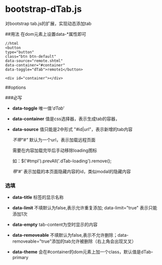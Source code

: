 # bootstrap-dTab.js
对bootstrap tab.js的扩展，实现动态添加tab 

##用法
在dom元素上设置data-*属性即可
   
    //html
    <button 
    type="button" 
    class="btn btn-default" 
    data-source="remote.shtml" 
    data-container="#container" 
    data-toggle="dTab">remote1</button>

    <div id="container"></div>
  
##options

###必写

+ __data-toggle__ 唯一值‘_dTab_’

+ __data-container__ 值是css选择器，表示生成tab的容器，

+ __data-source__ 值只能是2中形式 "#id|url"，表示新增的tab内容

    _不带“#”_ 默认为一个url，表示加载远程页面

    需要在内容加载完毕后手动移除loading图标

    如：$('#tmpl').prevAll('.dTab-loading').remove();

    _带'#'_ 表示加载的本页面隐藏内容的id，类似modal的隐藏内容

### 选填

 * __data-title__                       标签的显示名称

 * __data-limit__                       不填默认为false,表示允许重复添加; data-limit="true" 表示只能添加1次

 * __data-empty__                       tab-content为空时显示的内容

 * __data-removeable__                  不填默认为false,表示不允许删除；data-removeable="true"添加的tab允许被删除（右上角会出现叉叉）

 * __data-theme__     会在#container的dom元素上加一个class，默认值是dTab-primary
